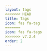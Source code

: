 ```yaml
---
layout: tags
<<<<<<< HEAD
title: Tags
icon: fas fa-tag
=======
icon: fas fa-tags
>>>>>>> v7.2.4
order: 2
---
```

